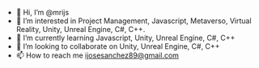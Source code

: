 - 👋 Hi, I’m @mrijs
- 👀 I’m interested in Project Management, Javascript, Metaverso, Virtual Reality, Unity, Unreal Engine, C#, C++.
- 🌱 I’m currently learning Javascript, Unity, Unreal Engine, C#, C++
- 💞️ I’m looking to collaborate on Unity, Unreal Engine, C#, C++
- 📫 How to reach me ijosesanchez89@gmail.com

<!---
mrijs/mrijs is a ✨ special ✨ repository because its `README.md` (this file) appears on your GitHub profile.
You can click the Preview link to take a look at your changes.
--->
